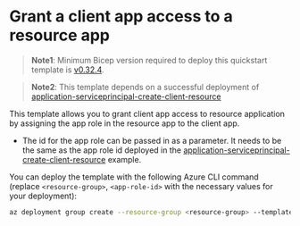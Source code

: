 # Grant a client app access to a resource app

> **Note1**: Minimum Bicep version required to deploy this quickstart template is [v0.32.4](https://github.com/Azure/bicep/releases/tag/v0.32.4).

> **Note2**: This template depends on a successful deployment of [application-serviceprincipal-create-client-resource](../application-serviceprincipal-create-client-resource/)

This template allows you to grant client app access to resource application by assigning the app role in the resource app to the client app.

* The id for the app role can be passed in as a parameter. It needs to be the same as the app role id deployed in the [application-serviceprincipal-create-client-resource](../application-serviceprincipal-create-client-resource/) example.

You can deploy the template with the following Azure CLI command (replace `<resource-group>`, `<app-role-id>` with the necessary values for your deployment):

```sh
az deployment group create --resource-group <resource-group> --template-file main.bicep --parameters appRoleId='<app-role-id>'
```
